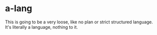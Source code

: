 # a-lang
This is going to be a very loose, like no plan or strict structured language. It's literally a language, nothing to it.
